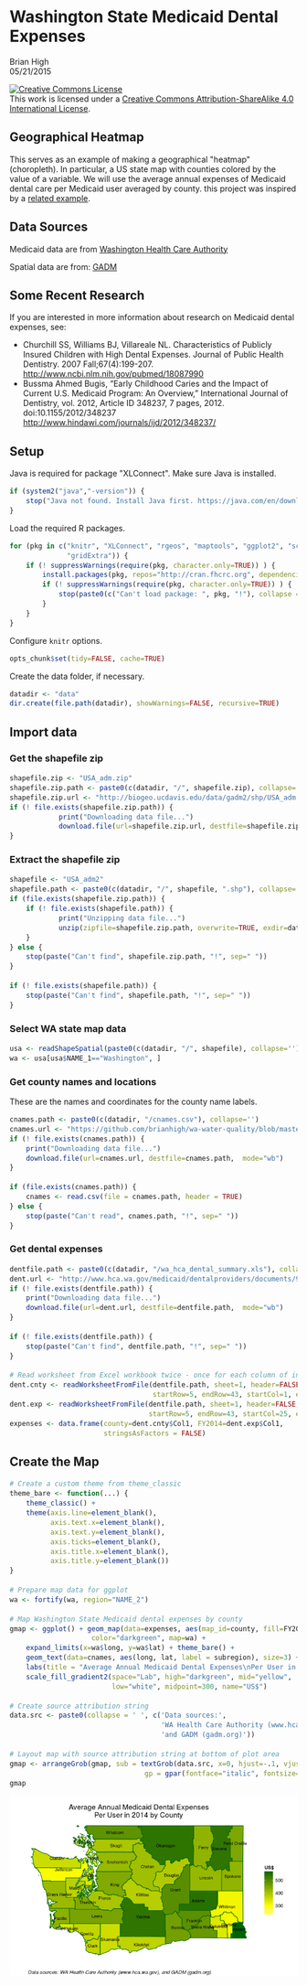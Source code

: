 # Washington State Medicaid Dental Expenses
Brian High  
05/21/2015  

<a rel="license" href="http://creativecommons.org/licenses/by-sa/4.0/"><img alt="Creative Commons License" style="border-width:0" src="https://i.creativecommons.org/l/by-sa/4.0/88x31.png" /></a><br />This work is licensed under a <a rel="license" href="http://creativecommons.org/licenses/by-sa/4.0/">Creative Commons Attribution-ShareAlike 4.0 International License</a>.

## Geographical Heatmap

This serves as an example of making a geographical "heatmap" (choropleth). In 
particular, a US state map with counties colored by the value of a variable. We 
will use the average annual expenses of Medicaid dental care per Medicaid user 
averaged by county. this project was inspired by a 
[related example](https://blogs.baylor.edu/alex_beaujean/2013/06/28/creating-a-map-in-r/).

## Data Sources

Medicaid data are from [Washington Health Care Authority](http://www.hca.wa.gov/medicaid/dentalproviders/Pages/dental_data.aspx)

Spatial data are from: [GADM](http://gadm.org/)

## Some Recent Research

If you are interested in more information about research on Medicaid dental 
expenses, see:

- Churchill SS, Williams BJ, Villareale NL. Characteristics of Publicly 
  Insured Children with High Dental Expenses. Journal of Public Health Dentistry. 
  2007 Fall;67(4):199-207. http://www.ncbi.nlm.nih.gov/pubmed/18087990
- Bussma Ahmed Bugis, “Early Childhood Caries and the Impact of Current U.S. 
  Medicaid Program: An Overview,” International Journal of Dentistry, vol. 2012, 
  Article ID 348237, 7 pages, 2012. doi:10.1155/2012/348237
  http://www.hindawi.com/journals/ijd/2012/348237/

## Setup

Java is required for package "XLConnect". Make sure Java is installed.


```r
if (system2("java","-version")) {
    stop("Java not found. Install Java first. https://java.com/en/download/")
}
```

Load the required R packages.


```r
for (pkg in c("knitr", "XLConnect", "rgeos", "maptools", "ggplot2", "scales", 
              "gridExtra")) {
    if (! suppressWarnings(require(pkg, character.only=TRUE)) ) {
        install.packages(pkg, repos="http://cran.fhcrc.org", dependencies=TRUE)
        if (! suppressWarnings(require(pkg, character.only=TRUE)) ) {
            stop(paste0(c("Can't load package: ", pkg, "!"), collapse = ""))
        }
    }
}
```

Configure `knitr` options.


```r
opts_chunk$set(tidy=FALSE, cache=TRUE)
```

Create the data folder, if necessary.


```r
datadir <- "data"
dir.create(file.path(datadir), showWarnings=FALSE, recursive=TRUE)
```

## Import data

### Get the shapefile zip


```r
shapefile.zip <- "USA_adm.zip"
shapefile.zip.path <- paste0(c(datadir, "/", shapefile.zip), collapse='')
shapefile.zip.url <- "http://biogeo.ucdavis.edu/data/gadm2/shp/USA_adm.zip"
if (! file.exists(shapefile.zip.path)) {
            print("Downloading data file...")
            download.file(url=shapefile.zip.url, destfile=shapefile.zip.path)
}
```

### Extract the shapefile zip


```r
shapefile <- "USA_adm2"
shapefile.path <- paste0(c(datadir, "/", shapefile, ".shp"), collapse='')
if (file.exists(shapefile.zip.path)) {
    if (! file.exists(shapefile.path)) {
            print("Unzipping data file...")
            unzip(zipfile=shapefile.zip.path, overwrite=TRUE, exdir=datadir)
    }
} else {
    stop(paste("Can't find", shapefile.zip.path, "!", sep=" "))
}

if (! file.exists(shapefile.path)) {
    stop(paste("Can't find", shapefile.path, "!", sep=" "))
}
```

### Select WA state map data


```r
usa <- readShapeSpatial(paste0(c(datadir, "/", shapefile), collapse=''))
wa <- usa[usa$NAME_1=="Washington", ]
```

### Get county names and locations

These are the names and coordinates for the county name labels.


```r
cnames.path <- paste0(c(datadir, "/cnames.csv"), collapse='')
cnames.url <- "https://github.com/brianhigh/wa-water-quality/blob/master/data/cnames.csv"
if (! file.exists(cnames.path)) {
    print("Downloading data file...")
    download.file(url=cnames.url, destfile=cnames.path,  mode="wb")
}
    
if (file.exists(cnames.path)) {
    cnames <- read.csv(file = cnames.path, header = TRUE)
} else {
    stop(paste("Can't read", cnames.path, "!", sep=" "))
}
```

### Get dental expenses


```r
dentfile.path <- paste0(c(datadir, "/wa_hca_dental_summary.xls"), collapse='')
dent.url <- "http://www.hca.wa.gov/medicaid/dentalproviders/documents/999cntysumall.XLS"
if (! file.exists(dentfile.path)) {
    print("Downloading data file...")
    download.file(url=dent.url, destfile=dentfile.path,  mode="wb")
}

if (! file.exists(dentfile.path)) {
    stop(paste("Can't find", dentfile.path, "!", sep=" "))
}

# Read worksheet from Excel workbook twice - once for each column of interest
dent.cnty <- readWorksheetFromFile(dentfile.path, sheet=1, header=FALSE,
                                   startRow=5, endRow=43, startCol=1, endCol=1)
dent.exp <- readWorksheetFromFile(dentfile.path, sheet=1, header=FALSE,
                                  startRow=5, endRow=43, startCol=25, endCol=25)
expenses <- data.frame(county=dent.cnty$Col1, FY2014=dent.exp$Col1, 
                       stringsAsFactors = FALSE)
```

## Create the Map


```r
# Create a custom theme from theme_classic
theme_bare <- function(...) {
    theme_classic() + 
    theme(axis.line=element_blank(),
          axis.text.x=element_blank(),
          axis.text.y=element_blank(),
          axis.ticks=element_blank(),
          axis.title.x=element_blank(),
          axis.title.y=element_blank())
}

# Prepare map data for ggplot
wa <- fortify(wa, region="NAME_2")

# Map Washington State Medicaid dental expenses by county
gmap <- ggplot() + geom_map(data=expenses, aes(map_id=county, fill=FY2014),
                    color="darkgreen", map=wa) + 
    expand_limits(x=wa$long, y=wa$lat) + theme_bare() +
    geom_text(data=cnames, aes(long, lat, label = subregion), size=3) +  
    labs(title = "Average Annual Medicaid Dental Expenses\nPer User in 2014 by County") +
    scale_fill_gradient2(space="Lab", high="darkgreen", mid="yellow", 
                         low="white", midpoint=300, name="US$")

# Create source attribution string
data.src <- paste0(collapse = ' ', c('Data sources:', 
                                     'WA Health Care Authority (www.hca.wa.gov),', 
                                     'and GADM (gadm.org)'))

# Layout map with source attribution string at bottom of plot area
gmap <- arrangeGrob(gmap, sub = textGrob(data.src, x=0, hjust=-.1, vjust=0.1,
                                 gp = gpar(fontface="italic", fontsize=10)))
gmap
```

![](wa_medicaid_dental_expenses_by_county_heatmap_files/figure-html/unnamed-chunk-9-1.png) 
